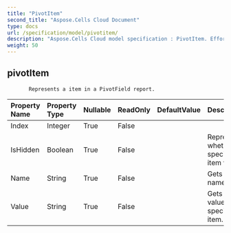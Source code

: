 ```yaml
---
title: "PivotItem"
second_title: "Aspose.Cells Cloud Document"
type: docs
url: /specification/model/pivotitem/
description: "Aspose.Cells Cloud model specification : PivotItem. Effortlessly handle Excel and other spreadsheet documents with features like opening, generating, editing, splitting, merging, comparing, and converting."
weight: 50
---
```


## **pivotItem**

           Represents a item in a PivotField report.            

| Property Name | Property Type | Nullable |  ReadOnly | DefaultValue | Description | 
| :- | :- | :- |:- |  :- | :- |
| Index | Integer | True |  False |  |  |  
| IsHidden | Boolean | True |  False |  | Represents whether the specified item visible. |  
| Name | String | True |  False |  | Gets the name |  
| Value | String | True |  False |  | Gets the value of the specified item. |  

